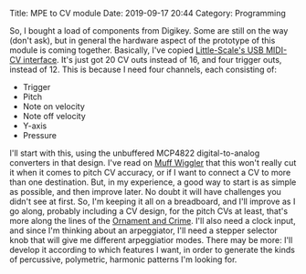 Title: MPE to CV module
Date: 2019-09-17 20:44
Category: Programming

So, I bought a load of components from Digikey. Some are still on the way
(don't ask), but in general the hardware aspect of the prototype of this module
is coming together. Basically, I've copied [Little-Scale's USB MIDI-CV
interface](https://little-scale.blogspot.com/2019/01/12-gate-16-cv-usb-midi-interface-bom.html).
It's just got 20 CV outs instead of 16, and four trigger outs, instead of 12.
This is because I need four channels, each consisting of:

- Trigger
- Pitch
- Note on velocity
- Note off velocity
- Y-axis
- Pressure

I'll start with this, using the unbuffered MCP4822 digital-to-analog converters
in that design. I've read on [Muff
Wiggler](https://www.muffwiggler.com/forum/viewtopic.php?p=1528896) that this
won't really cut it when it comes to pitch CV accuracy, or if I want to connect
a CV to more than one destination. But, in my experience, a good way to start
is as simple as possible, and then improve later. No doubt it will have
challenges you didn't see at first. So, I'm keeping it all on a breadboard, and
I'll improve as I go along, probably including a CV design, for the pitch CVs
at least, that's more along the lines of the [Ornament and
Crime](https://ornament-and-cri.me/). I'll also need a clock input, and since
I'm thinking about an arpeggiator, I'll need a stepper selector knob that will
give me different arpeggiatior modes. There may be more: I'll develop it
according to which features I want, in order to generate the kinds of
percussive, polymetric, harmonic patterns I'm looking for.
